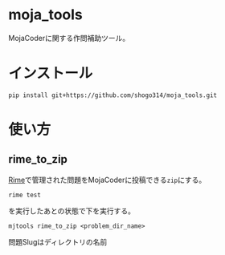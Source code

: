 # moja_tools
MojaCoderに関する作問補助ツール。

# インストール
```
pip install git+https://github.com/shogo314/moja_tools.git
```

# 使い方

## rime_to_zip
[Rime](https://github.com/icpc-jag/rime)で管理された問題をMojaCoderに投稿できる`zip`にする。



```
rime test
```
を実行したあとの状態で下を実行する。

```
mjtools rime_to_zip <problem_dir_name>
```

問題Slugはディレクトリの名前
